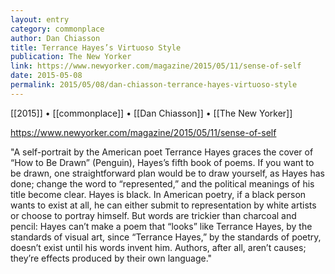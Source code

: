 ```yaml
---
layout: entry
category: commonplace
author: Dan Chiasson
title: Terrance Hayes’s Virtuoso Style
publication: The New Yorker
link: https://www.newyorker.com/magazine/2015/05/11/sense-of-self
date: 2015-05-08
permalink: 2015/05/08/dan-chiasson-terrance-hayes-virtuoso-style
---
```


[[2015]] • [[commonplace]] • [[Dan Chiasson]] • [[The New Yorker]] 

https://www.newyorker.com/magazine/2015/05/11/sense-of-self

"A self-portrait by the American poet Terrance Hayes graces the cover of “How to Be Drawn” (Penguin), Hayes’s fifth book of poems. If you want to be drawn, one straightforward plan would be to draw yourself, as Hayes has done; change the word to “represented,” and the political meanings of his title become clear. Hayes is black. In American poetry, if a black person wants to exist at all, he can either submit to representation by white artists or choose to portray himself. But words are trickier than charcoal and pencil: Hayes can’t make a poem that “looks” like Terrance Hayes, by the standards of visual art, since “Terrance Hayes,” by the standards of poetry, doesn’t exist until his words invent him. Authors, after all, aren’t causes; they’re effects produced by their own language."
 
 
